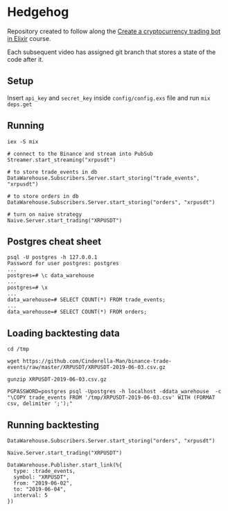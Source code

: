# Hedgehog

Repository created to follow along the [Create a cryptocurrency trading bot in Elixir](https://www.youtube.com/playlist?list=PLxsE19GnjC5Nv1CbeKOiS5YqGqw35aZFJ) course.

Each subsequent video has assigned git branch that stores a state of the code after it.

## Setup

Insert `api_key` and `secret_key` inside `config/config.exs` file and run `mix deps.get` 

## Running

```
iex -S mix

# connect to the Binance and stream into PubSub
Streamer.start_streaming("xrpusdt")

# to store trade_events in db
DataWarehouse.Subscribers.Server.start_storing("trade_events", "xrpusdt")

# to store orders in db
DataWarehouse.Subscribers.Server.start_storing("orders", "xrpusdt")

# turn on naive strategy
Naive.Server.start_trading("XRPUSDT")
```

## Postgres cheat sheet

```
psql -U postgres -h 127.0.0.1
Password for user postgres: postgres
...
postgres=# \c data_warehouse
...
postgres=# \x
...
data_warehouse=# SELECT COUNT(*) FROM trade_events;
...
data_warehouse=# SELECT COUNT(*) FROM orders;
```

## Loading backtesting data

```
cd /tmp

wget https://github.com/Cinderella-Man/binance-trade-events/raw/master/XRPUSDT/XRPUSDT-2019-06-03.csv.gz

gunzip XRPUSDT-2019-06-03.csv.gz

PGPASSWORD=postgres psql -Upostgres -h localhost -ddata_warehouse  -c "\COPY trade_events FROM '/tmp/XRPUSDT-2019-06-03.csv' WITH (FORMAT csv, delimiter ';');"

```

## Running backtesting

```
DataWarehouse.Subscribers.Server.start_storing("orders", "xrpusdt")

Naive.Server.start_trading("XRPUSDT")

DataWarehouse.Publisher.start_link(%{
  type: :trade_events,
  symbol: "XRPUSDT",
  from: "2019-06-02",
  to: "2019-06-04",
  interval: 5
})
```